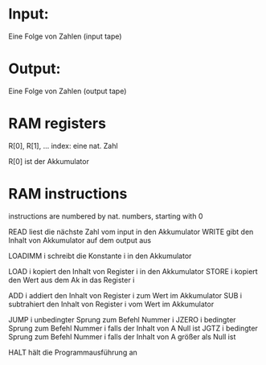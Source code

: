 Input:
==
Eine Folge von Zahlen (input tape)

Output:
==
Eine Folge von Zahlen (output tape)


RAM registers
==
R[0], R[1], ... index: eine nat. Zahl

R[0] ist der Akkumulator


RAM instructions
==
instructions are numbered by nat. numbers, starting with 0

READ    liest die nächste Zahl vom input in den Akkumulator
WRITE   gibt den Inhalt von Akkumulator auf dem output aus

LOADIMM i  schreibt die Konstante i in den Akkumulator

LOAD i  kopiert den Inhalt von Register i in den Akkumulator
STORE i kopiert den Wert aus dem Ak in das Register i

ADD i   addiert den Inhalt von Register i zum Wert im Akkumulator
SUB i   subtrahiert den Inhalt von Register i vom Wert im Akkumulator

JUMP i  unbedingter Sprung zum Befehl Nummer i
JZERO i bedingter Sprung zum Befehl Nummer i falls der Inhalt von A Null ist
JGTZ i  bedingter Sprung zum Befehl Nummer i falls der Inhalt von A größer als Null ist

HALT    hält die Programmausführung an
